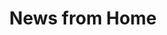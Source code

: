 ---
layout: post
title: News from Home
director: Chantal Akerman
year: 1976
cover: https://images.mubicdn.net/images/film/20978/cache-91715-1525903524/image-w1280.jpg
sas: true
---